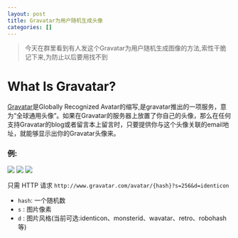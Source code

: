 ```yaml
---
layout: post
title: Gravatar为用户随机生成头像
categories: []
---
```


> 今天在群里看到有人发这个Gravatar为用户随机生成图像的方法,索性干脆记下来,为防止以后要用找不到

# What Is Gravatar?
[Gravatar](http://cn.gravatar.com/)是Globally Recognized Avatar的缩写,是gravatar推出的一项服务，意为“全球通用头像”。如果在Gravatar的服务器上放置了你自己的头像，那么在任何支持Gravatar的blog或者留言本上留言时，只要提供你与这个头像关联的email地址，就能够显示出你的Gravatar头像来。

### 例:
![](http://www.gravatar.com/avatar/11?s=256&d=identicon)
![](http://www.gravatar.com/avatar/13?s=256&d=monsterid)
![](http://www.gravatar.com/avatar/14?s=256&d=retro)


只需 HTTP 请求 `http://www.gravatar.com/avatar/{hash}?s=256&d=identicon`

+ `hash`: 一个随机数
+ `s` : 图片像素
+ `d` : 图片风格(当前可选:identicon、monsterid、wavatar、retro、robohash 等)
